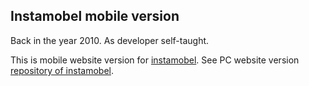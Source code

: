 ## Instamobel mobile version

Back in the year 2010. As developer self-taught.

This is mobile website version for <a href="https://instamobel.es/" target="_blank"> instamobel</a>.
See PC website version<a href="https://github.com/diegochiquero/instamobel" target="_blank"> repository of instamobel</a>.
